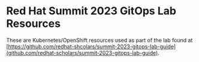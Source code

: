 # Red Hat Summit 2023 GitOps Lab Resources

These are Kubernetes/OpenShift resources used as part of the lab found at [https://github.com/redhat-shcolars/summit-2023-gitops-lab-guide](github.com/redhat-scholars/summit-2023-gitops-lab-guide).
